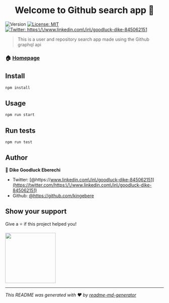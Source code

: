 <h1 align="center">Welcome to Github search app 👋</h1>
<p>
  <img alt="Version" src="https://img.shields.io/badge/version-0.1.0-blue.svg?cacheSeconds=2592000" />
  <a href="#" target="_blank">
    <img alt="License: MIT" src="https://img.shields.io/badge/License-MIT-yellow.svg" />
  </a>
  <a href="https://twitter.com/https:\/\/www.linkedin.com\/in\/goodluck-dike-845062151" target="_blank">
    <img alt="Twitter: https:\/\/www.linkedin.com\/in\/goodluck-dike-845062151" src="https://img.shields.io/twitter/follow/https:\/\/www.linkedin.com\/in\/goodluck-dike-845062151.svg?style=social" />
  </a>
</p>

> This is a user and repository search app made using the Github graphql api

### 🏠 [Homepage](https://github-api-dike.netlify.app)

## Install

```sh
npm install
```

## Usage

```sh
npm run start
```

## Run tests

```sh
npm run test
```

## Author

👤 **Dike Goodluck Eberechi**

* Twitter: [@https:\/\/www.linkedin.com\/in\/goodluck-dike-845062151](https://twitter.com/https:\/\/www.linkedin.com\/in\/goodluck-dike-845062151)
* Github: [@https:\/\/github.com\/kingebere](https://github.com/https:\/\/github.com\/kingebere)

## Show your support

Give a ⭐️ if this project helped you!

<a href="https://www.patreon.com/https:\/\/www.linkedin.com\/in\/goodluck-dike-845062151">
  <img src="https://c5.patreon.com/external/logo/become_a_patron_button@2x.png" width="160">
</a>

***
_This README was generated with ❤️ by [readme-md-generator](https://github.com/kefranabg/readme-md-generator)_